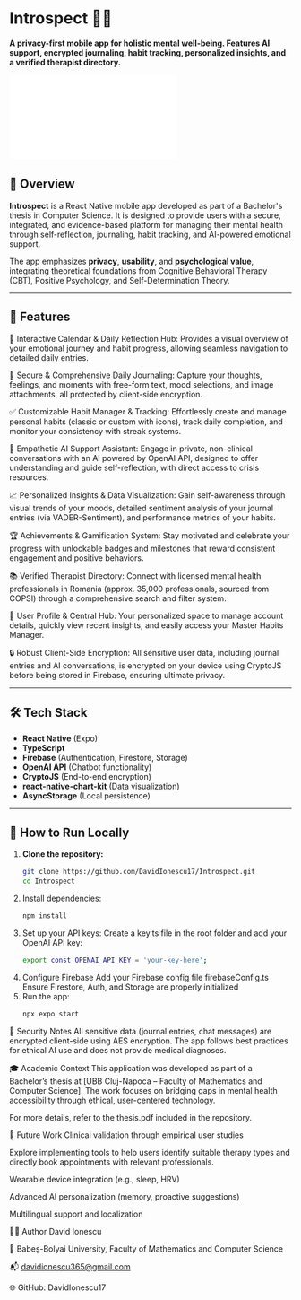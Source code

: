 # Introspect 📱🧠  
**A privacy-first mobile app for holistic mental well-being. Features AI support, encrypted journaling, habit tracking, personalized insights, and a verified therapist directory.**

![App Preview](./assets/images/Overview.pdf)

## 🧩 Overview

**Introspect** is a React Native mobile app developed as part of a Bachelor's thesis in Computer Science. It is designed to provide users with a secure, integrated, and evidence-based platform for managing their mental health through self-reflection, journaling, habit tracking, and AI-powered emotional support.  

The app emphasizes **privacy**, **usability**, and **psychological value**, integrating theoretical foundations from Cognitive Behavioral Therapy (CBT), Positive Psychology, and Self-Determination Theory.

---

## 🚀 Features

📆 Interactive Calendar & Daily Reflection Hub: Provides a visual overview of your emotional journey and habit progress, allowing seamless navigation to detailed daily entries.

📓 Secure & Comprehensive Daily Journaling: Capture your thoughts, feelings, and moments with free-form text, mood selections, and image attachments, all protected by client-side encryption.

✅ Customizable Habit Manager & Tracking: Effortlessly create and manage personal habits (classic or custom with icons), track daily completion, and monitor your consistency with streak systems.

🤖 Empathetic AI Support Assistant: Engage in private, non-clinical conversations with an AI powered by OpenAI API, designed to offer understanding and guide self-reflection, with direct access to crisis resources.

📈 Personalized Insights & Data Visualization: Gain self-awareness through visual trends of your moods, detailed sentiment analysis of your journal entries (via VADER-Sentiment), and performance metrics of your habits.

🏆 Achievements & Gamification System: Stay motivated and celebrate your progress with unlockable badges and milestones that reward consistent engagement and positive behaviors.

📚 Verified Therapist Directory: Connect with licensed mental health professionals in Romania (approx. 35,000 professionals, sourced from COPSI) through a comprehensive search and filter system.

👤 User Profile & Central Hub: Your personalized space to manage account details, quickly view recent insights, and easily access your Master Habits Manager.

🔒 Robust Client-Side Encryption: All sensitive user data, including journal entries and AI conversations, is encrypted on your device using CryptoJS before being stored in Firebase, ensuring ultimate privacy.

---

## 🛠️ Tech Stack

- **React Native** (Expo)
- **TypeScript**
- **Firebase** (Authentication, Firestore, Storage)
- **OpenAI API** (Chatbot functionality)
- **CryptoJS** (End-to-end encryption)
- **react-native-chart-kit** (Data visualization)
- **AsyncStorage** (Local persistence)

---

## 🧪 How to Run Locally

1. **Clone the repository:**
   ```bash
   git clone https://github.com/DavidIonescu17/Introspect.git
   cd Introspect
2. Install dependencies:
   ```bash
   npm install
3. Set up your API keys:
   Create a key.ts file in the root folder and add your OpenAI API key:
    ```bash
   export const OPENAI_API_KEY = 'your-key-here';
4. Configure Firebase
    Add your Firebase config file firebaseConfig.ts
    Ensure Firestore, Auth, and Storage are properly initialized
5. Run the app:
   ```bash
   npx expo start


🧠 Security Notes
All sensitive data (journal entries, chat messages) are encrypted client-side using AES encryption. The app follows best practices for ethical AI use and does not provide medical diagnoses.

🎓 Academic Context
This application was developed as part of a Bachelor’s thesis at [UBB Cluj-Napoca – Faculty of Mathematics and Computer Science]. The work focuses on bridging gaps in mental health accessibility through ethical, user-centered technology.

For more details, refer to the thesis.pdf included in the repository.

📌 Future Work
  Clinical validation through empirical user studies
  
  Explore implementing tools to help users identify suitable therapy types and directly book appointments with relevant professionals.
  
  Wearable device integration (e.g., sleep, HRV)
  
  Advanced AI personalization (memory, proactive suggestions)
  
  Multilingual support and localization


👩‍💻 Author
David Ionescu

🏫 Babeș-Bolyai University, Faculty of Mathematics and Computer Science

📬 davidionescu365@gmail.com

🌐 GitHub: DavidIonescu17
